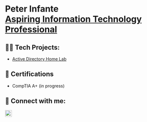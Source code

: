 <h1>Peter Infante <br/><a href="https://www.linkedin.com/in/peter-infante/">Aspiring Information Technology Professional</a></h1>

<h2>👨‍💻 Tech Projects:</h2>

- [Active Directory Home Lab](https://github.com/petei)
  
<h2>📃 Certifications</h2>

- CompTIA A+ (in progress)

<h2> 🤳 Connect with me:</h2>

[<img align="left" alt="JoshMadakor | LinkedIn" width="22px" src="https://cdn.jsdelivr.net/npm/simple-icons@v3/icons/linkedin.svg" />][linkedin]


[linkedin]: https://linkedin.com/in/peter-infante/
